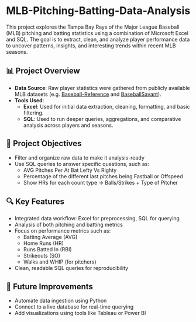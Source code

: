 # MLB-Pitching-Batting-Data-Analysis
This project explores the Tampa Bay Rays of the Major League Baseball (MLB) pitching and batting statistics using a combination of Microsoft Excel and SQL. The goal is to extract, clean, and analyze player performance data to uncover patterns, insights, and interesting trends within recent MLB seasons.

## 📊 Project Overview

- **Data Source**: Raw player statistics were gathered from publicly available MLB datasets (e.g. [Baseball-Reference](https://www.baseball-reference.com/) and [BaseballSavant](https://baseballsavant.mlb.com/)).
- **Tools Used**:  
  - **Excel**: Used for initial data extraction, cleaning, formatting, and basic filtering.  
  - **SQL**: Used to run deeper queries, aggregations, and comparative analysis across players and seasons.

## 🎯 Project Objectives

- Filter and organize raw data to make it analysis-ready
- Use SQL queries to answer specific questions, such as:
  - AVG Pitches Per At Bat Lefty Vs Righty
  - Percentage of the different last pitches being Fastball or Offspeed
  - Show HRs for each count type -> Balls/Strikes + Type of Pitcher

## 🔍 Key Features

- Integrated data workflow: Excel for preprocessing, SQL for querying
- Analysis of both pitching and batting metrics
- Focus on performance metrics such as:
  - Batting Average (AVG)
  - Home Runs (HR)
  - Runs Batted In (RBI)
  - Strikeouts (SO)
  - Walks and WHIP (for pitchers)
- Clean, readable SQL queries for reproducibility

## 📌 Future Improvements

- Automate data ingestion using Python
- Connect to a live database for real-time querying
- Add visualizations using tools like Tableau or Power BI

